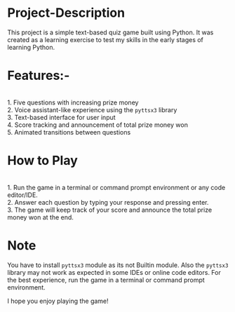 # Project-Description


This project is a simple text-based quiz game built using Python. It was created as a learning exercise to test my skills in the early stages of learning Python.

# Features:-
<br>1. Five questions with increasing prize money<br>2. Voice assistant-like experience using the `pyttsx3` library<br>3. Text-based interface for user input<br>4. Score tracking and announcement of total prize money won<br>5. Animated transitions between questions


# How to Play
<br>1. Run the game in a terminal or command prompt environment or any code editor/IDE.<br>2. Answer each question by typing your response and pressing enter.<br>3. The game will keep track of your score and announce the total prize money won at the end.


# Note

You have to install `pyttsx3` module as its not Builtin module. Also the `pyttsx3` library may not work as expected in some IDEs or online code editors. For the best experience, run the game in a terminal or command prompt environment.

 I hope you enjoy playing the game!
